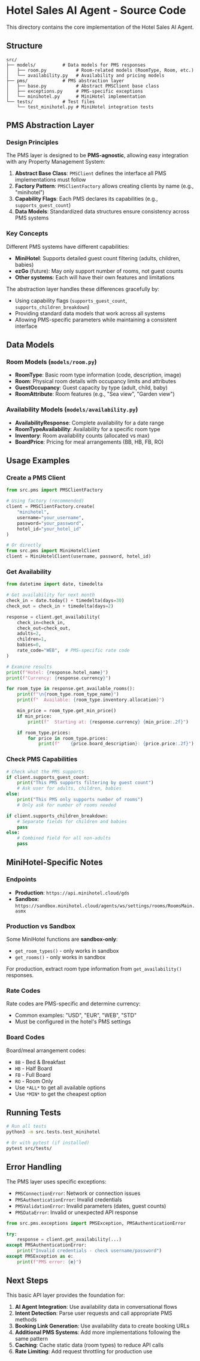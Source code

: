 # Hotel Sales AI Agent - Source Code

This directory contains the core implementation of the Hotel Sales AI Agent.

## Structure

```
src/
├── models/          # Data models for PMS responses
│   ├── room.py           # Room-related models (RoomType, Room, etc.)
│   └── availability.py   # Availability and pricing models
├── pms/             # PMS abstraction layer
│   ├── base.py           # Abstract PMSClient base class
│   ├── exceptions.py     # PMS-specific exceptions
│   └── minihotel.py      # MiniHotel implementation
└── tests/           # Test files
    └── test_minihotel.py # MiniHotel integration tests
```

## PMS Abstraction Layer

### Design Principles

The PMS layer is designed to be **PMS-agnostic**, allowing easy integration with any Property Management System:

1. **Abstract Base Class**: `PMSClient` defines the interface all PMS implementations must follow
2. **Factory Pattern**: `PMSClientFactory` allows creating clients by name (e.g., "minihotel")
3. **Capability Flags**: Each PMS declares its capabilities (e.g., `supports_guest_count`)
4. **Data Models**: Standardized data structures ensure consistency across PMS systems

### Key Concepts

Different PMS systems have different capabilities:

- **MiniHotel**: Supports detailed guest count filtering (adults, children, babies)
- **ezGo** (future): May only support number of rooms, not guest counts
- **Other systems**: Each will have their own features and limitations

The abstraction layer handles these differences gracefully by:
- Using capability flags (`supports_guest_count`, `supports_children_breakdown`)
- Providing standard data models that work across all systems
- Allowing PMS-specific parameters while maintaining a consistent interface

## Data Models

### Room Models (`models/room.py`)

- **RoomType**: Basic room type information (code, description, image)
- **Room**: Physical room details with occupancy limits and attributes
- **GuestOccupancy**: Guest capacity by type (adult, child, baby)
- **RoomAttribute**: Room features (e.g., "Sea view", "Garden view")

### Availability Models (`models/availability.py`)

- **AvailabilityResponse**: Complete availability for a date range
- **RoomTypeAvailability**: Availability for a specific room type
- **Inventory**: Room availability counts (allocated vs max)
- **BoardPrice**: Pricing for meal arrangements (BB, HB, FB, RO)

## Usage Examples

### Create a PMS Client

```python
from src.pms import PMSClientFactory

# Using factory (recommended)
client = PMSClientFactory.create(
    "minihotel",
    username="your_username",
    password="your_password",
    hotel_id="your_hotel_id"
)

# Or directly
from src.pms import MiniHotelClient
client = MiniHotelClient(username, password, hotel_id)
```

### Get Availability

```python
from datetime import date, timedelta

# Get availability for next month
check_in = date.today() + timedelta(days=30)
check_out = check_in + timedelta(days=2)

response = client.get_availability(
    check_in=check_in,
    check_out=check_out,
    adults=2,
    children=1,
    babies=0,
    rate_code="WEB",  # PMS-specific rate code
)

# Examine results
print(f"Hotel: {response.hotel_name}")
print(f"Currency: {response.currency}")

for room_type in response.get_available_rooms():
    print(f"\n{room_type.room_type_name}")
    print(f"  Available: {room_type.inventory.allocation}")

    min_price = room_type.get_min_price()
    if min_price:
        print(f"  Starting at: {response.currency} {min_price:.2f}")

    if room_type.prices:
        for price in room_type.prices:
            print(f"    {price.board_description}: {price.price:.2f}")
```

### Check PMS Capabilities

```python
# Check what the PMS supports
if client.supports_guest_count:
    print("This PMS supports filtering by guest count")
    # Ask user for adults, children, babies
else:
    print("This PMS only supports number of rooms")
    # Only ask for number of rooms needed

if client.supports_children_breakdown:
    # Separate fields for children and babies
    pass
else:
    # Combined field for all non-adults
    pass
```

## MiniHotel-Specific Notes

### Endpoints

- **Production**: `https://api.minihotel.cloud/gds`
- **Sandbox**: `https://sandbox.minihotel.cloud/agents/ws/settings/rooms/RoomsMain.asmx`

### Production vs Sandbox

Some MiniHotel functions are **sandbox-only**:
- `get_room_types()` - only works in sandbox
- `get_rooms()` - only works in sandbox

For production, extract room type information from `get_availability()` responses.

### Rate Codes

Rate codes are PMS-specific and determine currency:
- Common examples: "USD", "EUR", "WEB", "STD"
- Must be configured in the hotel's PMS settings

### Board Codes

Board/meal arrangement codes:
- `BB` - Bed & Breakfast
- `HB` - Half Board
- `FB` - Full Board
- `RO` - Room Only
- Use `*ALL*` to get all available options
- Use `*MIN*` to get the cheapest option

## Running Tests

```bash
# Run all tests
python3 -m src.tests.test_minihotel

# Or with pytest (if installed)
pytest src/tests/
```

## Error Handling

The PMS layer uses specific exceptions:

- `PMSConnectionError`: Network or connection issues
- `PMSAuthenticationError`: Invalid credentials
- `PMSValidationError`: Invalid parameters (dates, guest counts)
- `PMSDataError`: Invalid or unexpected API response

```python
from src.pms.exceptions import PMSException, PMSAuthenticationError

try:
    response = client.get_availability(...)
except PMSAuthenticationError:
    print("Invalid credentials - check username/password")
except PMSException as e:
    print(f"PMS error: {e}")
```

## Next Steps

This basic API layer provides the foundation for:

1. **AI Agent Integration**: Use availability data in conversational flows
2. **Intent Detection**: Parse user requests and call appropriate PMS methods
3. **Booking Link Generation**: Use availability data to create booking URLs
4. **Additional PMS Systems**: Add more implementations following the same pattern
5. **Caching**: Cache static data (room types) to reduce API calls
6. **Rate Limiting**: Add request throttling for production use
